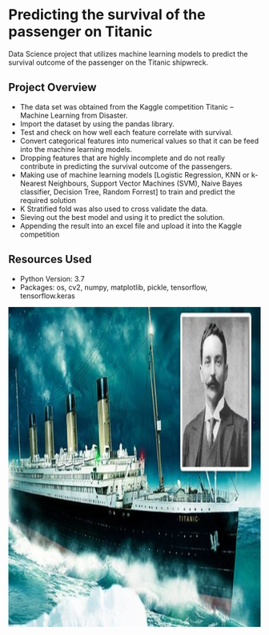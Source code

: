 # Predicting the survival of the passenger on Titanic
Data Science project that utilizes machine learning models to predict the survival outcome of the passenger on the Titanic shipwreck.
## Project Overview
*	The data set was obtained from the Kaggle competition Titanic – Machine Learning from Disaster.
*	Import the dataset by using the pandas library.
*	Test and check on how well each feature correlate with survival.
*	Convert categorical features into numerical values so that it can be feed into the machine learning models.
*	Dropping features that are highly incomplete and do not really contribute in predicting the survival outcome of the passengers.
*	Making use of machine learning models [Logistic Regression, KNN or k-Nearest Neighbours, Support Vector Machines (SVM), Naive Bayes classifier, Decision Tree, Random Forrest] to train and predict the required solution
*	K Stratified fold was also used to cross validate the data.
*	Sieving out the best model and using it to predict the solution.
*	Appending the result into an excel file and upload it into the Kaggle competition

## Resources Used
* Python Version: 3.7
* Packages: os, cv2, numpy, matplotlib, pickle, tensorflow, tensorflow.keras

<p align="center">
  <img width="800" height="640" src="https://github.com/ChuaMervin/Titanic_ML/blob/main/The-Titanic.jpg">
</p>
